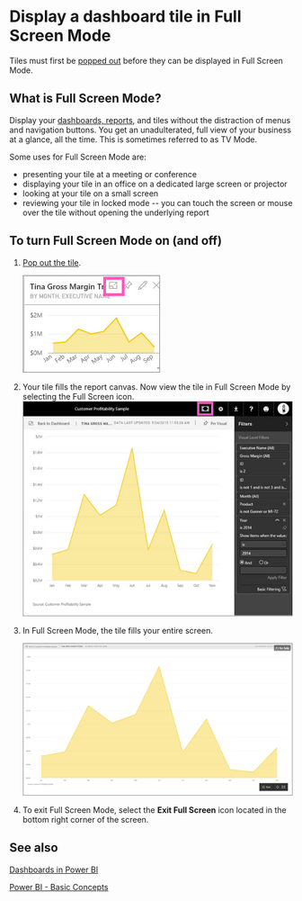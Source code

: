 <properties
   pageTitle="Display a dashboard tile in Full Screen mode (TV mode)"
   description="Display a dashboard tile in full screen TV mode"
   services="powerbi"
   documentationCenter=""
   authors="mihart"
   manager="mblythe" 
   backup=""
   editor=""
   tags=""
   qualityFocus="no"
   qualityDate=""/>

<tags
   ms.service="powerbi"
   ms.devlang="NA"
   ms.topic="article"
   ms.tgt_pltfrm="NA"
   ms.workload="powerbi"
   ms.date="03/07/2016"
   ms.author="mihart"/>

# Display a dashboard tile in Full Screen Mode

Tiles must first be [popped out](powerbi-service-display-dash-in-focus-mode.md) before they can be displayed in Full Screen Mode.

## What is Full Screen Mode?

Display your [dashboards, reports](powerbi-service-dash-and-reports-fullscreen.md), and tiles without the distraction of menus and navigation buttons.  You get an unadulterated, full view of your business at a glance, all the time. This is sometimes referred to as TV Mode.

Some uses for Full Screen Mode are:

- presenting your tile at a meeting or conference
- displaying your tile in an office on a dedicated large screen or projector
- looking at your tile on a small screen
- reviewing your tile in locked mode -- you can touch the screen or mouse over the tile without opening the underlying report


## To turn Full Screen Mode on (and off)

1. [Pop out the tile](powerbi-service-display-dash-in-focus-mode.md).

    ![](media/powerbi-service-display-tile-in-full-screen-mode/PBI_hoverTile.jpg)

2. Your tile fills the report canvas. Now view the tile in Full Screen Mode by selecting the Full Screen icon.
    ![](media/powerbi-service-display-tile-in-full-screen-mode/PBI_InFocusFilters.jpg)

3. In Full Screen Mode, the tile fills your entire screen.

    ![](media/powerbi-service-display-tile-in-full-screen-mode/PBI_tv_mode.png)

4. To exit Full Screen Mode, select the **Exit Full Screen** icon located in the bottom right corner of the screen.


## See also

[Dashboards in Power BI](powerbi-service-dashboards.md)

[Power BI - Basic Concepts](powerbi-service-basic-concepts.md)
